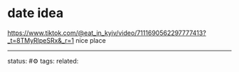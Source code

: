 # date idea
https://www.tiktok.com/@eat_in_kyiv/video/7111690562297777413?_t=8TMyRlpeSRx&_r=1
nice place

---
status: #⚙️ 
tags: 
related: 
